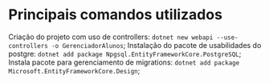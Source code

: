 

# Principais comandos utilizados

Criação do projeto com uso de controllers: `dotnet new webapi --use-controllers -o GerenciadorAlunos`;
Instalação do pacote de usabilidades do postgre: `dotnet add package Npgsql.EntityFrameworkCore.PostgreSQL`;
Instala pacote para gerenciamento de migrations: `dotnet add package Microsoft.EntityFrameworkCore.Design`;